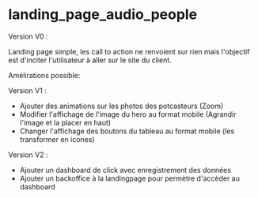 # landing_page_audio_people

Version V0 :

Landing page simple, les call to action ne renvoient sur rien mais l'objectif est d'inciter l'utilisateur à aller sur le site du client.

Amélirations possible:

Version V1 :

- Ajouter des animations sur les photos des potcasteurs (Zoom)
- Modifier l'affichage de l'image du hero au format mobile (Agrandir l'image et la placer en haut)
- Changer l'affichage des boutons du tableau au format mobile (les transformer en icones)

Version V2 :

- Ajouter un dashboard de click avec enregistrement des données
- Ajouter un backoffice à la landingpage pour permètre d'accèder au dashboard
